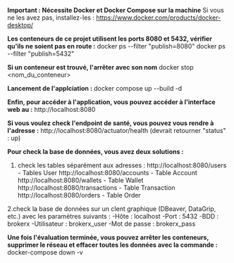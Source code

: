 **Important : Nécessite Docker et Docker Compose sur la machine**
Si vous ne les avez pas, installez-les : https://www.docker.com/products/docker-desktop/

**Les conteneurs de ce projet utilisent les ports 8080 et 5432, vérifier qu'ils ne soient pas en route :**
docker ps --filter "publish=8080"
docker ps --filter "publish=5432"

**Si un conteneur est trouvé, l'arrêter avec son nom**
docker stop <nom_du_conteneur>


**Lancement de l'applciation :**
docker compose up --build -d 

**Enfin, pour accéder à l'application, vous pouvez accéder à l'interface web au :**
http://localhost:8080

**Si vous voulez check l'endpoint de santé, vous pouvez vous rendre à l'adresse :**
http://localhost:8080/actuator/health   (devrait retourner "status" : up)


**Pour check la base de données, vous avez deux solutions :**
1. check les tables séparément aux adresses : 
http://localhost:8080/users - Tables User
http://localhost:8080/accounts - Table Account
http://localhost:8080/wallets - Table Wallet
http://localhost:8080/transactions - Table Transaction
http://localhost:8080/orders - Table Order

2.check la base de données sur un clent graphique (DBeaver, DataGrip, etc.) avec les paramètres suivants : 
-Hôte : localhost
-Port : 5432
-BDD : brokerx
-Utilisateur : brokerx_user
-Mot de passe : brokerx_pass


**Une fois l'évaluation terminée, vous pouvez arrêter les conteneurs, supprimer le réseau et effacer toutes les données avec la commande :**
docker-compose down -v


